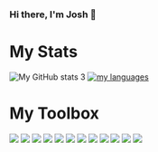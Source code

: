 ### Hi there, I'm Josh 👋

# My Stats

![My GitHub stats](https://github-readme-stats.vercel.app/api?username=josharagon&show_icons=true&theme=radical)
3
[![my languages](https://github-readme-stats.vercel.app/api/top-langs/?username=josharagon&langs_count=5&theme=vue&layout=compact)](https://github.com/josharagon/github-readme-stats)


# My Toolbox
[![](https://img.shields.io/badge/-JavaScript-gray?logo=javascript&logoColor=yellow&style=flat-square)](https://developer.mozilla.org/en-US/docs/Web/JavaScript)
[![](https://img.shields.io/badge/-ReactJs-61DAFB?logo=react&logoColor=white&style=flat-square)](https://reactjs.org/)
[![](https://img.shields.io/badge/MySQL-00000F?style=flat-square&logo=mysql&logoColor=white)](https://www.mysql.com/)
[![](https://img.shields.io/badge/React_Router-CA4245?style=flat-square&logo=react-router&logoColor=white)](https://reactrouter.com/)
![](https://img.shields.io/badge/SASS%20-hotpink.svg?&style=flat-square&logo=SASS&logoColor=white)
![](https://img.shields.io/badge/HTML5-E34F26?&style=flat-square&logo=html5&logoColor=white)
![](https://img.shields.io/badge/CSS3-1572B6?style=flat-square&logo=css3&logoColor=white)
![](https://img.shields.io/badge/Node.js-43853D?style=style=flat-square&logo=node.js&logoColor=white)
![](https://img.shields.io/badge/npm-CB3837?style=flat-squarestyle=flat-square&logo=npm&logoColor=white)
![](https://img.shields.io/badge/Express.js-000000?style=flat-square&logo=express&logoColor=white)
![](https://img.shields.io/badge/Vue.js-35495E?style=flat-square&logo=vue.js&logoColor=4FC08D)
![](https://img.shields.io/badge/Lua-2C2D72?style=flat-square&logo=lua&logoColor=white)
